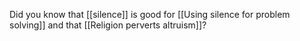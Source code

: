 Did you know that [[silence]] is good for [[Using silence for problem solving]] and that [[Religion perverts altruism]]?